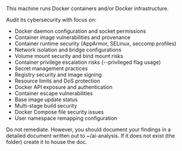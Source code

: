 This machine runs Docker containers and/or Docker infrastructure.

Audit its cybersecurity with focus on:
- Docker daemon configuration and socket permissions
- Container image vulnerabilities and provenance
- Container runtime security (AppArmor, SELinux, seccomp profiles)
- Network isolation and bridge configurations
- Volume mount security and bind mount risks
- Container privilege escalation risks (--privileged flag usage)
- Secret management practices
- Registry security and image signing
- Resource limits and DoS protection
- Docker API exposure and authentication
- Container escape vulnerabilities
- Base image update status
- Multi-stage build security
- Docker Compose file security issues
- User namespace remapping configuration

Do not remediate. However, you should document your findings in a detailed document written out to ~/ai-analysis. If it does not exist (the folder) create it to house the doc.
